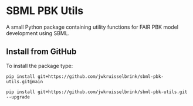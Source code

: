 # SBML PBK Utils

A small Python package containing utility functions for FAIR PBK model development using SBML.

## Install from GitHub

To install the package type:

````
pip install git+https://github.com/jwkruisselbrink/sbml-pbk-utils.git@main
````

````
pip install git+https://github.com/jwkruisselbrink/sbml-pbk-utils.git --upgrade
````

